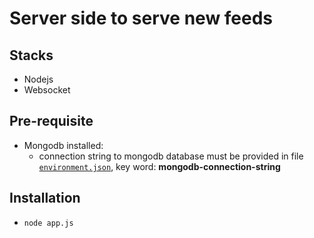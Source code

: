 # Server side to serve new feeds
## Stacks
- Nodejs
- Websocket
## Pre-requisite
- Mongodb installed:
  - connection string to mongodb database must be provided in file [`environment.json`](environment.json), key word: **mongodb-connection-string**
## Installation
- `node app.js`

